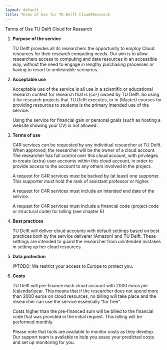 ```yaml
---
layout: default
title: Terms of Use for TU Delft Cloud4Research
---
```

Terms of Use TU Delft Cloud for Research

1.	**Purpose of the service**

    TU Delft provides all its researchers the opportunity to employ Cloud resources for their research computing needs. Our aim is to allow researchers access to computing and data resources in an accessible way, without the need to engage in lengthy purchasing processes or having to resort to undesirable scenarios.

2.	**Acceptable use**

    Acceptable use of the service is all use in a scientific or educational research context for research that is (co-) owned by TU Delft. So using it for research projects that TU Delft executes, or in (Master) courses for providing resources to students is the primary intended use of the service.

    Using the service for financial gain or personal goals (such as hosting a website showing your CV) is not allowed.

3.	**Terms of use**

    C4R services can be requested by any individual researcher at TU Delft. When approved, the researcher will be the owner of a cloud account. The researcher has full control over this cloud account, with privileges to create (extra) user accounts within this cloud account, in order to provide access to the account to any others involved in the project.

    A request for C4R services must be backed by (at least) one supporter. This supporter must hold the rank of assistant professor or higher.

    A request for C4R services must include an intended end date of the service.

    A request for C4R services must include a financial code (project code or structural code) for billing (see chapter 6)

4.	**Best practices**

    TU Delft will deliver cloud accounts with default settings based on best practices both by the service deliverer (Amazon) and TU Delft. These settings are intended to guard the researcher from unintended mistakes in setting up her cloud resources. 

5.	**Data protection**

    @TODO: We restrict your access to Europe to protect you.

6.	**Costs**

    TU Delft will pre-finance each cloud account with 2000 euros per (calendar)year. This means that if the researcher does not spend more than 2000 euros on cloud resources, no billing will take place and the researcher can use the service essentially “for free”.

    Costs higher than the pre-financed sum will be billed to the financial code that was provided in the initial request. This billing will be performed monthly.

    Please note that tools are available to monitor costs as they develop. Our support team is available to help you asses your predicted costs and set up monitoring for you.
